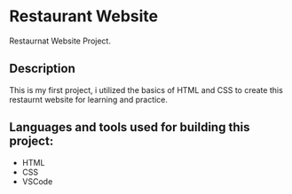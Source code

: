 # Restaurant Website

Restaurnat Website Project.

## Description

This is my first project, i utilized the basics of HTML and CSS to create this restaurnt website for learning and practice.

## Languages and tools used for building this project:
- HTML
- CSS 
- VSCode
